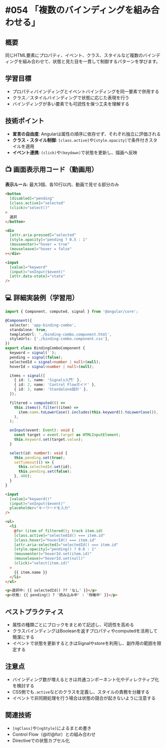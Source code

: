 # #054 「複数のバインディングを組み合わせる」

## 概要
同じHTML要素にプロパティ、イベント、クラス、スタイルなど複数のバインディングを組み合わせて、状態と見た目を一貫して制御するパターンを学びます。

## 学習目標
- プロパティバインディングとイベントバインディングを同一要素で併用する
- クラス／スタイルバインディングで状態に応じた表現を行う
- バインディングが多い要素でも可読性を保つ工夫を理解する

## 技術ポイント
- **宣言の自由度**: Angularは属性の順序に依存せず、それぞれ独立に評価される
- **クラス・スタイル制御**: `[class.active]`や`[style.opacity]`で条件付きスタイルを適用
- **イベント連携**: `(click)`や`(keydown)`で状態を更新し、描画へ反映

## 📺 画面表示用コード（動画用）
**表示ルール**: 最大3個、各10行以内、動画で見せる部分のみ

```html
<button
  [disabled]="pending"
  [class.active]="selected"
  (click)="select()"
>
  選択
</button>
```

```html
<div
  [attr.aria-pressed]="selected"
  [style.opacity]="pending ? 0.5 : 1"
  (mouseenter)="hover = true"
  (mouseleave)="hover = false"
></div>
```

```html
<input
  [value]="keyword"
  (input)="onInput($event)"
  [attr.data-state]="state"
/>
```

## 💻 詳細実装例（学習用）
```typescript
import { Component, computed, signal } from '@angular/core';

@Component({
  selector: 'app-binding-combo',
  standalone: true,
  templateUrl: './binding-combo.component.html',
  styleUrls: ['./binding-combo.component.css'],
})
export class BindingComboComponent {
  keyword = signal('');
  pending = signal(false);
  selectedId = signal<number | null>(null);
  hoverId = signal<number | null>(null);

  items = signal([
    { id: 1, name: 'Signals入門' },
    { id: 2, name: 'Control Flowガイド' },
    { id: 3, name: 'Standalone設計' },
  ]);

  filtered = computed(() =>
    this.items().filter((item) =>
      item.name.toLowerCase().includes(this.keyword().toLowerCase()),
    ),
  );

  onInput(event: Event): void {
    const target = event.target as HTMLInputElement;
    this.keyword.set(target.value);
  }

  select(id: number): void {
    this.pending.set(true);
    setTimeout(() => {
      this.selectedId.set(id);
      this.pending.set(false);
    }, 400);
  }
}
```

```html
<input
  [value]="keyword()"
  (input)="onInput($event)"
  placeholder="キーワードを入力"
/>

<ul>
  <li
    @for (item of filtered(); track item.id)
    [class.active]="selectedId() === item.id"
    [class.hover]="hoverId() === item.id"
    [attr.aria-selected]="selectedId() === item.id"
    [style.opacity]="pending() ? 0.6 : 1"
    (mouseenter)="hoverId.set(item.id)"
    (mouseleave)="hoverId.set(null)"
    (click)="select(item.id)"
  >
    {{ item.name }}
  </li>
</ul>

<p>選択中: {{ selectedId() ?? 'なし' }}</p>
<p>状態: {{ pending() ? '読み込み中' : '待機中' }}</p>
```

## ベストプラクティス
- 属性の種類ごとにブロックをまとめて記述し、可読性を高める
- クラスバインディングはBooleanを返すプロパティやcomputedを活用して簡潔にする
- イベントで状態を更新するときはSignalやstoreを利用し、副作用の範囲を限定する

## 注意点
- バインディング数が増えるときは共通コンポーネント化やディレクティブ化を検討する
- CSS側でも`.active`などのクラスを定義し、スタイルの責務を分離する
- イベントで非同期処理を行う場合は状態の競合が起きないように注意する

## 関連技術
- `[ngClass]`や`[ngStyle]`によるまとめ書き
- Control Flow（@if/@for）との組み合わせ
- Directiveでの状態カプセル化
